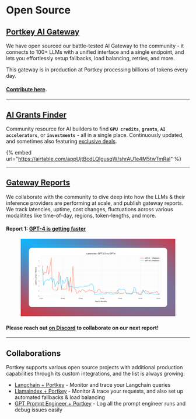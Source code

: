 # Open Source

## [Portkey AI Gateway](https://github.com/portkey-ai/rubeus)

We have open sourced our battle-tested AI Gateway to the community - it connects to 100+ LLMs with a unified interface and a single endpoint, and lets you effortlessly setup fallbacks, load balancing, retries, and more.

This gateway is in production at Portkey processing billions of tokens every day.

#### [Contribute here](https://github.com/portkey-ai/rubeus).

***

## [AI Grants Finder](https://grantsfinder.portkey.ai/)

Community resource for AI builders to find **`GPU credits`**, **`grants`**, **`AI accelerators`**, or **`investments`** - all in a single place. Continuously updated, and sometimes also featuring [exclusive deals](https://twitter.com/PortkeyAI/status/1692463628514156859).

{% embed url="https://airtable.com/appUjtBcdLQIgusqW/shrAU1e4M5twTmRal" %}

***

## [Gateway Reports](https://portkey.ai/blog/tag/benchmarks/)

We collaborate with the community to dive deep into how the LLMs & their inference providers are performing at scale, and publish gateway reports. We track latencies, uptime, cost changes, fluctuations across various modalitites like time-of-day, regions, token-lengths, and more.

#### Report 1: [GPT-4 is getting faster](https://portkey.ai/blog/gpt-4-is-getting-faster/)

<figure><img src=".gitbook/assets/image (1).png" alt=""><figcaption></figcaption></figure>

#### **Please reach out** [**on Discord**](https://discord.gg/9sfE5ZYv) **to collaborate on our next report!**

***

## **Collaborations**

Portkey supports various open source projects with additional production capabilities through its custom integrations, and the list is always growing:

* ​[Langchain + Portkey](https://python.langchain.com/docs/integrations/providers/portkey/) - Monitor and trace your Langchain queries
* ​[Llamaindex + Portkey](https://gpt-index.readthedocs.io/en/latest/examples/llm/portkey.html)​ - Monitor & trace your requests, and also set up automated fallbacks & load balancing
* [GPT Prompt Engineer + Portkey](https://github.com/mshumer/gpt-prompt-engineer) - Log all the prompt engineer runs and debug issues easily
